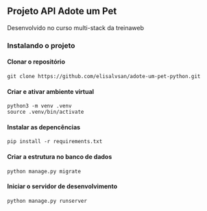 ## Projeto API Adote um Pet

Desenvolvido no curso multi-stack da treinaweb

### Instalando o projeto

#### Clonar o repositório

```
git clone https://github.com/elisalvsan/adote-um-pet-python.git
```

#### Criar e ativar ambiente virtual

```
python3 -m venv .venv
source .venv/bin/activate
```

#### Instalar as depencências

```
pip install -r requirements.txt
```

#### Criar a estrutura no banco de dados

```
python manage.py migrate
```

#### Iniciar o servidor de desenvolvimento

```
python manage.py runserver
```
